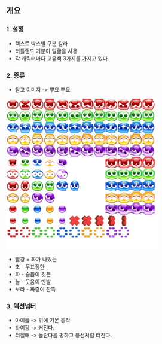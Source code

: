 ## 개요 
### 1. 설정
- 텍스트 박스별 구분 칼라
- 터틀랜드 거분이 얼굴을 사용 
- 각 캐릭터마다 고유색 3가지를 가지고 있다.

### 2. 종류 
- 참고 이미지 -> 뿌요 뿌요 
<img src=image/pngfile/tokopuyo_skin.png width=80%>


- 빨강 = 화가 나있는 
- 초 - 무표정한
- 파 - 슬픔이 깃든
- 놀 - 웃음이 만발
- 보라 - 짜증이 잔뜩 

### 3. 액션넘버
- 아이들 -> 위에 기본 동작
- 타이핑 -> 커진다.
- 터질때 -> 놀란다음 펑하고 풍선처럼 터진다.
